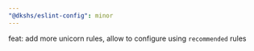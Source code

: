 ```yaml
---
"@dkshs/eslint-config": minor
---
```


feat: add more unicorn rules, allow to configure using `recommended` rules
